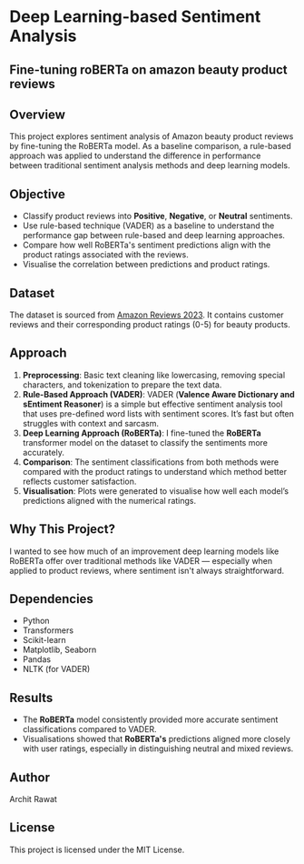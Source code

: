 # Deep Learning-based Sentiment Analysis 
## Fine-tuning roBERTa on amazon beauty product reviews

## Overview

This project explores sentiment analysis of Amazon beauty product reviews by fine-tuning the RoBERTa model. As a baseline comparison, a rule-based approach was applied to understand the difference in performance between traditional sentiment analysis methods and deep learning models. 

## Objective

- Classify product reviews into **Positive**, **Negative**, or **Neutral** sentiments.
- Use rule-based technique (VADER) as a baseline to understand the performance gap between rule-based and deep learning approaches.
- Compare how well RoBERTa's sentiment predictions align with the product ratings associated with the reviews.
- Visualise the correlation between predictions and product ratings.

## Dataset

The dataset is sourced from [Amazon Reviews 2023](https://amazon-reviews-2023.github.io/). It contains customer reviews and their corresponding product ratings (0-5) for beauty products.

## Approach

1. **Preprocessing**: Basic text cleaning like lowercasing, removing special characters, and tokenization to prepare the text data.
2. **Rule-Based Approach (VADER)**: VADER (**Valence Aware Dictionary and sEntiment Reasoner**) is a simple but effective sentiment analysis tool that uses pre-defined word lists with sentiment scores. It’s fast but often struggles with context and sarcasm.
3. **Deep Learning Approach (RoBERTa)**: I fine-tuned the **RoBERTa** transformer model on the dataset to classify the sentiments more accurately.
4. **Comparison**: The sentiment classifications from both methods were compared with the product ratings to understand which method better reflects customer satisfaction.
5. **Visualisation**: Plots were generated to visualise how well each model’s predictions aligned with the numerical ratings.

## Why This Project?

I wanted to see how much of an improvement deep learning models like RoBERTa offer over traditional methods like VADER — especially when applied to product reviews, where sentiment isn't always straightforward.

## Dependencies

- Python
- Transformers
- Scikit-learn
- Matplotlib, Seaborn
- Pandas
- NLTK (for VADER)

## Results

- The **RoBERTa** model consistently provided more accurate sentiment classifications compared to VADER.
- Visualisations showed that **RoBERTa's** predictions aligned more closely with user ratings, especially in distinguishing neutral and mixed reviews.


## Author

Archit Rawat

## License

This project is licensed under the MIT License.

